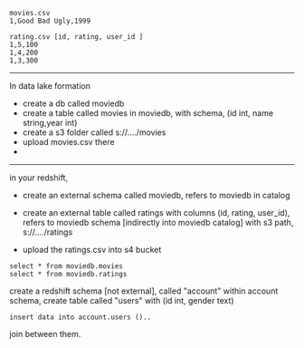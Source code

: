 ```
movies.csv
1,Good Bad Ugly,1999
```

```
rating.csv [id, rating, user_id ]
1,5,100
1,4,200
1,3,300
```
-----------

In data lake formation

- create a db called moviedb 
- create a table called movies in moviedb, with schema, (id int, name string,year int)
- create a s3 folder called s://..../movies
- upload movies.csv there
- 
----------------------------------

in your redshift, 

- create an external schema called moviedb, refers to moviedb in catalog
- create an external table called ratings with columns (id, rating, user_id), refers to moviedb schema [indirectly into moviedb catalog]
    with s3 path, s://..../ratings

- upload the ratings.csv into s4 bucket

 
```
select * from moviedb.movies
select * from moviedb.ratings
```

create a redshift schema [not external], called "account"
    within account schema, create table called "users" with (id int, gender text)

    insert data into account.users ()..


join between them.
